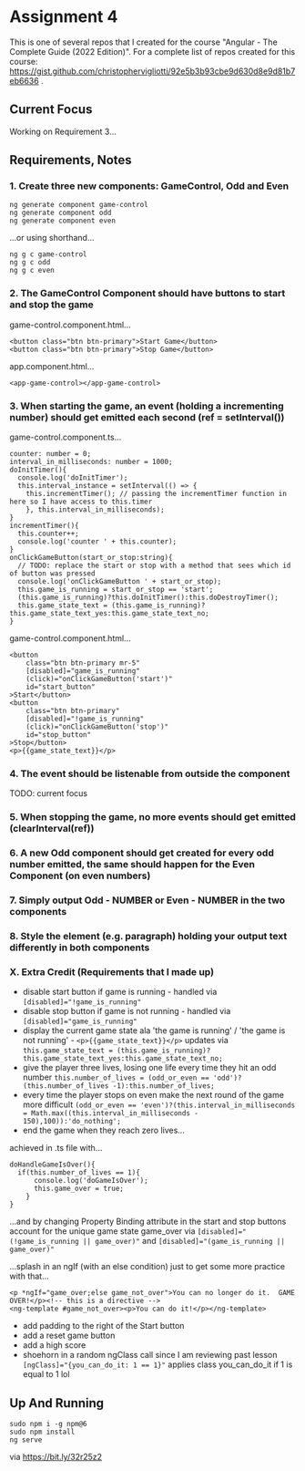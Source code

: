 # Assignment 4

This is one of several repos that I created for the course "Angular - The Complete Guide (2022 Edition)". For a complete list of repos created for this course: https://gist.github.com/christophervigliotti/92e5b3b93cbe9d630d8e9d81b7eb6636 .

## Current Focus

Working on Requirement 3...

## Requirements, Notes

### 1. Create three new components: GameControl, Odd and Even

```
ng generate component game-control
ng generate component odd
ng generate component even
```
...or using shorthand...
```
ng g c game-control
ng g c odd
ng g c even
```

### 2. The GameControl Component should have buttons to start and stop the game

game-control.component.html...
```
<button class="btn btn-primary">Start Game</button>
<button class="btn btn-primary">Stop Game</button>
```

app.component.html...
```
<app-game-control></app-game-control>
```

### 3. When starting the game, an event (holding a incrementing number) should get emitted each second (ref = setInterval())

game-control.component.ts...
```
counter: number = 0;
interval_in_milliseconds: number = 1000;
doInitTimer(){
  console.log('doInitTimer');
  this.interval_instance = setInterval(() => { 
    this.incrementTimer(); // passing the incrementTimer function in here so I have access to this.timer
    }, this.interval_in_milliseconds);
}
incrementTimer(){
  this.counter++;
  console.log('counter ' + this.counter);
}
onClickGameButton(start_or_stop:string){
  // TODO: replace the start or stop with a method that sees which id of button was pressed
  console.log('onClickGameButton ' + start_or_stop);
  this.game_is_running = start_or_stop == 'start';
  (this.game_is_running)?this.doInitTimer():this.doDestroyTimer();
  this.game_state_text = (this.game_is_running)?this.game_state_text_yes:this.game_state_text_no;
}
```
game-control.component.html...
```
<button 
    class="btn btn-primary mr-5"
    [disabled]="game_is_running" 
    (click)="onClickGameButton('start')" 
    id="start_button"
>Start</button>
<button 
    class="btn btn-primary" 
    [disabled]="!game_is_running"
    (click)="onClickGameButton('stop')"
    id="stop_button"
>Stop</button>
<p>{{game_state_text}}</p>
```

### 4. The event should be listenable from outside the component

TODO: current focus

### 5. When stopping the game, no more events should get emitted (clearInterval(ref))

### 6. A new Odd component should get created for every odd number emitted, the same should happen for the Even Component (on even numbers)

### 7. Simply output Odd - NUMBER or Even - NUMBER in the two components

### 8. Style the element (e.g. paragraph) holding your output text differently in both components

### X. Extra Credit (Requirements that I made up)

* disable start button if game is running - handled via `[disabled]="!game_is_running"`
* disable stop button if game is not running - handled via `[disabled]="game_is_running"`
* display the current game state ala 'the game is running' / 'the game is not running' - `<p>{{game_state_text}}</p>` updates via `this.game_state_text = (this.game_is_running)?this.game_state_text_yes:this.game_state_text_no;` 
* give the player three lives, losing one life every time they hit an odd number `this.number_of_lives = (odd_or_even == 'odd')?(this.number_of_lives -1):this.number_of_lives;`
* every time the player stops on even make the next round of the game more difficult `(odd_or_even == 'even')?(this.interval_in_milliseconds = Math.max((this.interval_in_milliseconds - 150),100)):'do_nothing';`
* end the game when they reach zero lives...

achieved in .ts file with... 
```
doHandleGameIsOver(){
  if(this.number_of_lives == 1){
      console.log('doGameIsOver');
      this.game_over = true;
    }
}
```
...and by changing Property Binding attribute in the start and stop buttons account for the unique game state game_over via `[disabled]="(!game_is_running || game_over)"` and `[disabled]="(game_is_running || game_over)" `

...splash in an ngIf (with an else condition) just to get some more practice with that...

```
<p *ngIf="game_over;else game_not_over">You can no longer do it.  GAME OVER!</p><!-- this is a directive -->
<ng-template #game_not_over><p>You can do it!</p></ng-template>
```

* add padding to the right of the Start button
* add a reset game button
* add a high score
* shoehorn in a random ngClass call since I am reviewing past lesson `[ngClass]="{you_can_do_it: 1 == 1}"` applies class you_can_do_it if 1 is equal to 1 lol

## Up And Running
```
sudo npm i -g npm@6
sudo npm install
ng serve
```
via https://bit.ly/32r25z2